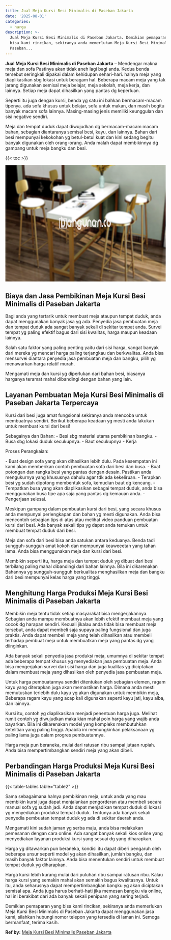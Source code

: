 ```yaml
---
title: Jual Meja Kursi Besi Minimalis di Paseban Jakarta
date: '2025-08-01'
categories:
  - harga
description: >-
  Jual Meja Kursi Besi Minimalis di Paseban Jakarta. Demikian pemaparan yang
  bisa kami rincikan, sekiranya anda memerlukan Meja Kursi Besi Minimalis di
  Paseban...
---
```


**Jual Meja Kursi Besi Minimalis di Paseban Jakarta** – Mendengar makna meja dan sofa Pastinya akan tidak aneh lagi bagi anda. Kedua benda tersebut seringkali dipakai dalam kehidupan sehari-hari. halnya meja yang diaplikasikan sbg lokasi untuk beragam hal. Beberapa macam meja yang tak jarang digunakan semisal meja belajar, meja sekolah, meja kerja, dan lainnya. Setiap meja dapat dihasilkan yang pantas dg keperluan.

Seperti itu juga dengan kursi, benda yg satu ini bahkan bermacam-macam tipenya. ada sofa khusus untuk belajar, sofa untuk makan, dan masih begitu banyak macam sofa lainnya. Masing-masing jenis memiliki keunggulan dan sisi negative sendiri.

Meja dan tempat duduk dapat diwujudkan dg bermacam-macam macam bahan, sebagian diantaranya semisal besi, kayu, dan lainnya. Bahan dari besi mempunyai kekokohan yg betul-betul kuat dan kini sedang begitu banyak digunakan oleh orang-orang. Anda malah dapat membikinnya dg gampang untuk meja bangku dan besi.

{{< toc >}}

![Jual Meja Kursi Besi Minimalis di Paseban Jakarta](/images/jual-meja-besi-murah26.png)

## Biaya dan Jasa Pembikinan Meja Kursi Besi Minimalis di Paseban Jakarta

Bagi anda yang tertarik untuk membuat meja ataupun tempat duduk, anda dapat menggunakan banyak jasa yg ada. Penyedia jasa pembuatan meja dan tempat duduk ada sangat banyak sekali di sekitar tempat anda. Survei tempat yg paling efektif bagus dari sisi kwalitas, harga maupun keadaan lainnya.

Salah satu faktor yang paling penting yaitu dari sisi harga, sangat banyak dari mereka yg mencari harga paling terjangkau dan berkwalitas. Anda bisa mensurvei diantara penyedia jasa pembuatan meja dan bangku, pilih yg menawarkan harga relatif murah.

Mengamati meja dan kursi yg diperlukan dari bahan besi, biasanya harganya teramat mahal dibandingi dengan bahan yang lain.

## Layanan Pembuatan Meja Kursi Besi Minimalis di Paseban Jakarta Terpercaya

Kursi dari besi juga amat fungsional sekiranya anda mencoba untuk membuatnya sendiri. Berikut beberapa keadaan yg mesti anda lakukan untuk membuat kursi dari besi!

Sebagainya dan Bahan: - Besi sbg material utama pembikinan bangku. - Busa sbg lokasi duduk secukupnya. - Baut secukupnya - Kerja

Proses Perangkaian:

\- Buat design sofa yang akan dihasilkan lebih dulu. Pada kesempatan ini kami akan memberikan contoh pembuatan sofa dari besi dan busa. - Buat potongan dan rangka besi yang pantas dengan desain. Pastikan anda mengukurnya yang khususnya dahulu agar tdk ada kekeliruan. - Terapkan besi yg sudah dipotong membentuk sofa, kemudian baut dg kencang. - Tempatkan busa yang akan diaplikasikan sebagai tempat duduk, anda bisa menggunakan busa tipe apa saja yang pantas dg kemauan anda. - Pengerjaan selesai.

Meskipun gampang dalam pembuatan kursi dari besi, yang secara khusus anda mempunyai perlengkapan dan bahan yg mesti digunakan. Anda bisa mencontoh sebagian tips di atas atau melihat video panduan pembuatan kursi dari besi. Ada banyak sekali tips yg dapat anda temukan untuk membuat tempat duduk dari besi.

Meja dan sofa dari besi bisa anda satukan antara keduanya. Benda tadi sungguh-sungguh amat kokoh dan mempunyai keaweeetan yang tahan lama. Anda bisa menggunakan meja dan kursi dari besi.

Membikin seperti itu, harga meja dan tempat duduk yg dibuat dari besi terbilang paling mahal dibandingi dari bahan lainnya. Bila ini dikarenakan Bahannya yg sungguh-sungguh berkualitas menghasilkan meja dan bangku dari besi mempunyai kelas harga yang tinggi.

## Menghitung Harga Produksi Meja Kursi Besi Minimalis di Paseban Jakarta

Membikin meja tentu tidak setiap masyarakat bisa mengerjakannya. Sebagian anda mampu membuatnya akan lebih efektif membuat meja yang cocok dg harapan sendiri. Kecuali jikalau anda tidak bisa membuat meja tersebut, anda dapat membeli saja supaya paling fungsional dan juga praktis. Anda dapat membeli meja yang telah dihasilkan atau membeli terhadap pembuat meja untuk membuatkan meja yang pantas dg yang diinginkan.

Ada banyak sekali penyedia jasa produksi meja, umumnya di sekitar tempat ada beberapa tempat khusus yg menyediakan jasa pembuatan meja. Anda bisa mengerjakan survei dari sisi harga dan juga kualitas yg diciptakan dalam membuat meja yang dihasilkan oleh penyedia jasa pembuatan meja.

Untuk harga pembuatannya sendiri ditentukan oleh sebagian elemen, ragam kayu yang diterapkan juga akan memastikan harga. Dimana anda mesti memutuskan terlebih dulu kayu yg akan digunakan untuk membikin meja, Beberapa ragam kayu yang acap kali digunakan seperti kayu jati, kayu alba, dan lainnya.

Kursi itu, contoh yg diaplikasikan menjadi penentuan harga juga. Melihat rumit contoh yg diwujudkan maka kian mahal poin harga yang wajib anda bayarkan. Bila ini dikarenakan model yang kompleks membutuhkan ketelitian yang paling tinggi. Apabila ini memungkinkan pelaksanaan yg paling lama juga dalam progres pembuatannya.

Harga meja pun beraneka, mulai dari ratusan ribu sampai jutaan rupiah. Anda bisa mempertimbangkan sendiri meja yang akan dibeli.

## Perbandingan Harga Produksi Meja Kursi Besi Minimalis di Paseban Jakarta

{{< table-tables table="table2" >}}

Sama sebagaimana halnya pembikinan meja, untuk anda yang mau membikin kursi juga dapat menjalankan pengorderan atau membeli secara manual sofa yg sudah jadi. Anda dapat menjadikan tempat duduk di lokasi yg menyediakan produksi tempat duduk. Tentunya ada banyak sekali penyedia pembuatan tempat duduk yg ada di sekitar daerah anda.

Mengamati kini sudah jaman yg serba maju, anda bisa melakukan pemesanan dengan cara online. Ada sangat banyak sekali kios online yang menyediakan layanan produksi kursi yang sesuai dg yang diharapkan.

Harga yg ditawarkan pun beraneka, kondisi itu dapat diberi pengaruh oleh beberapa unsur seperti model yg akan dihasilkan, jumlah bangku, dan masih banyak faktor lainnya. Anda bisa menentukan sendiri untuk membuat tempat duduk yg diharapkan.

Harga kursi lebih kurang mulai dari puluhan ribu sampai ratusan ribu. Kalau harga kursi yang semakin mahal akan semakin bagus kwalitasnya. Untuk itu, anda seharusnya dapat mempertimbangkan bangku yg akan diciptakan semisal apa. Anda juga harus berhati-hati jika memesan bangku via online, hal ini berakibat dari ada banyak sekali penipuan yang sering terjadi.

Demikian pemaparan yang bisa kami rincikan, sekiranya anda memerlukan Meja Kursi Besi Minimalis di Paseban Jakarta dapat menggunakan jasa kami, silahkan hubungi nomor telepon yang tersedia di laman ini. Semoga bermanfaat, terima kasih.

**Ref by:** [Meja Kursi Besi Minimalis Paseban Jakarta](https://id.wikipedia.org/wiki/Meja)

